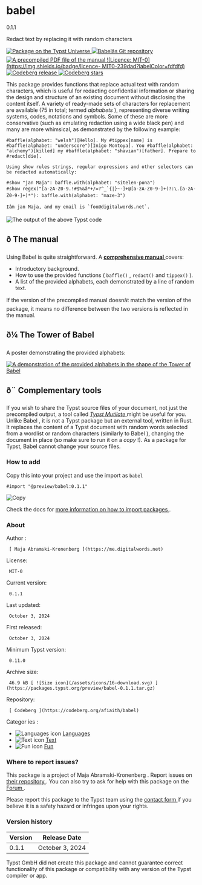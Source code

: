 #  babel

0.1.1

Redact text by replacing it with random characters

[ ![Package on the Typst
Universe](https://img.shields.io/badge/Typst_Universe-fdfdfd?logo=typst)
](https://typst.app/universe/package/babel) [ ![Babelâs Git
repository](https://img.shields.io/badge/Git_repo-fdfdfd?logo=codeberg)
](https://codeberg.org/afiaith/babel) [ ![A precompiled PDF file of the
manual](https://img.shields.io/badge/%F0%9F%93%96%20manual-.pdf-239dad?labelColor=fdfdfd)
](https://github.com/typst/packages/raw/main/packages/preview/babel/0.1.1/docs/manual.pdf)
[ ![Licence: MIT-0](https://img.shields.io/badge/licence-
MIT0-239dad?labelColor=fdfdfd)
](https://github.com/typst/packages/raw/main/packages/preview/babel/0.1.1/LICENSE)
[ ![Codeberg
release](https://img.shields.io/gitea/v/release/afiaith/babel?gitea_url=https%3A%2F%2Fcodeberg.org&labelColor=fdfdfd&color=239dad)
](https://codeberg.org/afiaith/babel/releases/) [ ![Codeberg
stars](https://img.shields.io/gitea/stars/afiaith/babel?gitea_url=https%3A%2F%2Fcodeberg.org&labelColor=fdfdfd&color=fdfdfd&logo=codeberg)
](https://codeberg.org/afiaith/babel/stars)

This package provides functions that replace actual text with random
characters, which is useful for redacting confidential information or sharing
the design and structure of an existing document without disclosing the
content itself. A variety of ready-made sets of characters for replacement are
available (75 in total; termed _alphabets_ ), representing diverse writing
systems, codes, notations and symbols. Some of these are more conservative
(such as emulating redaction using a wide black pen) and many are more
whimsical, as demonstrated by the following example:

    
    
    #baffle(alphabet: "welsh")[Hello]. My #tippex[name] is #baffle(alphabet: "underscore")[Inigo Montoya]. You #baffle(alphabet: "alchemy")[killed] my #baffle(alphabet: "shavian")[father]. Prepare to #redact[die].
    
    Using show rules strings, regular expressions and other selectors can be redacted automatically:
    
    #show "jan Maja": baffle.with(alphabet: "sitelen-pona")
    #show regex("[a-zA-Z0-9.!#$%&â*+/=?^_`{|}~-]+@[a-zA-Z0-9-]+(?:\.[a-zA-Z0-9-]+)*"): baffle.with(alphabet: "maze-3") 
    
    Iâm jan Maja, and my email is `foo@digitalwords.net`.
    

![The output of the above Typst
code](https://github.com/typst/packages/raw/main/packages/preview/babel/0.1.1/assets/example.webp)

##  ð The manual

Using  Babel  is quite straightforward. A [ **comprehensive manual**
](https://github.com/typst/packages/raw/main/packages/preview/babel/0.1.1/docs/manual.pdf)
covers:

  * Introductory background. 
  * How to use the provided functions ( ` baffle() ` , ` redact() ` and ` tippex() ` ). 
  * A list of the provided alphabets, each demonstrated by a line of random text. 

If the version of the precompiled manual doesnât match the version of the
package, it means no difference between the two versions is reflected in the
manual.

##  ð¼ The Tower of  Babel

A poster demonstrating the provided alphabets:

[ ![A demonstration of the provided alphabets in the shape of the Tower of
Babel](https://github.com/typst/packages/raw/main/packages/preview/babel/0.1.1/assets/poster.webp)
](https://github.com/typst/packages/raw/main/packages/preview/babel/0.1.1/assets/poster.webp)

##  ð¨ Complementary tools

If you wish to share the Typst source files of your document, not just the
precompiled output, a tool called [ _Typst Mutilate_
](https://github.com/frozolotl/typst-mutilate) might be useful for you. Unlike
Babel  , it is not a Typst package but an external tool, written in Rust. It
replaces the content of a Typst document with random words selected from a
wordlist or random characters (similarly to  Babel  ), changing the document
in place (so make sure to run it on a _copy_ !). As a package for Typst,
Babel  cannot change your source files.

###  How to add

Copy this into your project and use the import as  ` babel `

    
    
    #import "@preview/babel:0.1.1"

![Copy](/assets/icons/16-copy.svg)

Check the docs for  [ more information on how to import packages
](https://typst.app/docs/reference/scripting/#packages) .

###  About

Author  :

     [ Maja Abramski-Kronenberg ](https://me.digitalwords.net)
License:

     MIT-0 
Current version:

     0.1.1 
Last updated:

     October 3, 2024 
First released:

     October 3, 2024 
Minimum Typst version:

     0.11.0 
Archive size:

     46.9 kB [ ![Size icon](/assets/icons/16-download.svg) ](https://packages.typst.org/preview/babel-0.1.1.tar.gz)
Repository:

     [ Codeberg ](https://codeberg.org/afiaith/babel)
Categor  ies  :

    

  * ![Languages icon](/assets/icons/16-world.svg) [ Languages ](https://typst.app/universe/search/?category=languages)
  * ![Text icon](/assets/icons/16-text.svg) [ Text ](https://typst.app/universe/search/?category=text)
  * ![Fun icon](/assets/icons/16-smile.svg) [ Fun ](https://typst.app/universe/search/?category=fun)

###  Where to report issues?

This  package  is a project of  Maja Abramski-Kronenberg  .  Report issues on
[ their repository ](https://codeberg.org/afiaith/babel) .  You can also try
to ask for help with this  package  on the  [ Forum ](https://forum.typst.app)
.

Please report this  package  to the Typst team using the  [ contact form
](https://typst.app/contact) if you believe it is a safety hazard or infringes
upon your rights.

###  Version history

Version  |  Release Date   
---|---  
0.1.1  |  October 3, 2024   
  
Typst GmbH did not create this  package  and cannot guarantee correct
functionality of this  package  or compatibility with any version of the Typst
compiler or app.

